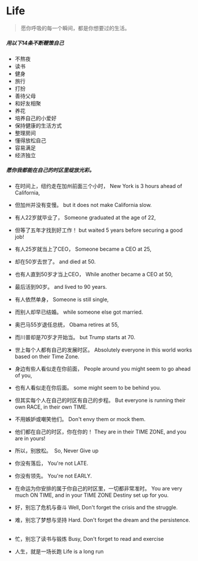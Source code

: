 # Life
>愿你呼吸的每一个瞬间，都是你想要过的生活。

##### 用以下14条不断鞭策自己
- 不熬夜
- 读书
- 健身
- 旅行
- 打扮
- 善待父母
- 和好友相聚
- 养花
- 培养自己的小爱好
- 保持健康的生活方式
- 整理房间
- 懂得放松自己
- 容易满足
- 经济独立


##### 愿你我都能在自己的时区里绽放光彩。

- 在时间上，纽约走在加州前面三个小时，
New York is 3 hours ahead of California,
 
- 但加州并没有变慢。
but it does not make California slow.
 
- 有人22岁就毕业了，
Someone graduated at the age of 22,
 
- 但等了五年才找到好工作！
but waited 5 years before securing a good job!
 
- 有人25岁就当上了CEO，
Someone became a CEO at 25,
 
- 却在50岁去世了。
and died at 50.
 
- 也有人直到50岁才当上CEO，
While another became a CEO at 50,
 
- 最后活到90岁。
and lived to 90 years.
 
- 有人依然单身，
Someone is still single,
 
- 而别人却早已结婚。
while someone else got married.
 
- 奥巴马55岁退任总统，
Obama retires at 55,
 
- 而川普却是70岁才开始当。
but Trump starts at 70.
 
- 世上每个人都有自己的发展时区。
Absolutely everyone in this world works based on their Time Zone.
 
- 身边有些人看似走在你前面，
People around you might seem to go ahead of you,
 
- 也有人看似走在你后面。
some might seem to be behind you.
 
- 但其实每个人在自己的时区有自己的步程。
But everyone is running their own RACE, in their own TIME.
 
- 不用嫉妒或嘲笑他们。
Don't envy them or mock them.
 
- 他们都在自己的时区，你在你的！
They are in their TIME ZONE, and you are in yours!
 
- 所以，别放松。
 So, Never Give up
 
- 你没有落后，
You're not LATE.
 
- 你没有领先。
You're not EARLY.
 
- 在命运为你安排的属于你自己的时区里，一切都非常准时。
You are very much ON TIME, and in your TIME ZONE Destiny set up for you.
 
- 好，别忘了危机与奋斗
Well, Don't forget the crisis and the struggle.
 
- 难，别忘了梦想与坚持
Hard. Don't forget the dream and the persistence.
 
- 忙，别忘了读书与锻炼
Busy, Don't forget to read and exercise
 
- 人生，就是一场长跑
Life is a long run
